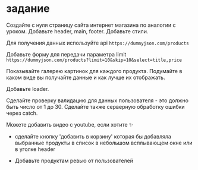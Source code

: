 # задание

Создайте с нуля страницу сайта интернет магазина по аналогии с уроком. Добавьте header, main, footer. Добавьте стили.

Для получения данных используйте api `https://dummyjson.com/products`

Добавьте форму для передачи параметра limit `https://dummyjson.com/products?limit=10&skip=10&select=title,price`

Показывайте галерею картинок для каждого продукта. Подумайте в каком виде вы получайте данные и как лучше их отображать.

Добавьте loader.

Сделайте проверку валидацию для данных пользователя - это должно быть число от 1 до 30. Сделайте также серверную обработку ошибки через catch.

Можете добавить видео с youtube, если хотите ✨

* сделайте кнопку 'добавить в корзину' которая бы добавляла выбранные продукты в список в небольшом всплывающем окне или в уголке header

* Добавьте продуктам ревью от пользователей
